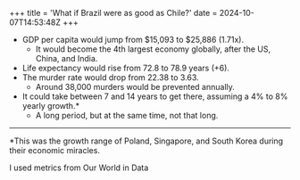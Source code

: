 +++
title = 'What if Brazil were as good as Chile?'
date = 2024-10-07T14:53:48Z
+++


- GDP per capita would jump from $15,093 to $25,886 (1.71x).
    - It would become the 4th largest economy globally, after the US, China, and India.
- Life expectancy would rise from 72.8 to 78.9 years (+6).
- The murder rate would drop from 22.38 to 3.63.
    - Around 38,000 murders would be prevented annually.
- It could take between 7 and 14 years to get there, assuming a 4% to 8% yearly growth.*
  - A long period, but at the same time, not that long.





---
*This was the growth range of Poland, Singapore, and South Korea during their economic miracles.


I used metrics from Our World in Data

